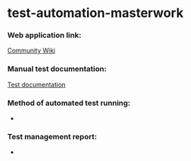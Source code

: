 # test-automation-masterwork

### Web application link:
[Community Wiki](http://test-automation-wiki2.greenfox.academy)

### Manual test documentation:
[Test documentation](https://docs.google.com/spreadsheets/d/1qGWCf2IpK-5bKLUf3cfcBtrDLPi3BzlE4_qjTqdzZg0/edit?usp=sharing)

### Method of automated test running:
-

### Test management report:
-
